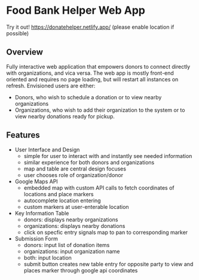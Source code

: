 # Food Bank Helper Web App

Try it out! https://donatehelper.netlify.app/ (please enable location if possible)

## Overview

Fully interactive web application that empowers donors to connect directly with organizations,
and vica versa. The web app is mostly front-end oriented and requires no page loading, but will 
restart all instances on refresh. Envisioned users are either: 
  - Donors, who wish to schedule a donation or to view nearby organizations
  - Organizations, who wish to add their organization to the system or to view nearby donations ready for pickup. 

## Features

* User Interface and Design
  * simple for user to interact with and instantly see needed information
  * similar experience for both donors and organizations
  * map and table are central design focuses
  * user chooses role of organization/donor
* Google Maps API
  * embedded map with custom API calls to fetch coordinates of locations and place markers
  * autocomplete location entering
  * custom markers at user-enterable location 
* Key Information Table
  * donors: displays nearby organizations
  * organizations: displays nearby donations
  * click on specfic entry signals map to pan to corresponding marker
* Submission Form
  * donors: input list of donation items
  * organizations: input organization name
  * both: input location
  * submit button creates new table entry for opposite party to view
  and places marker through google api coordinates

